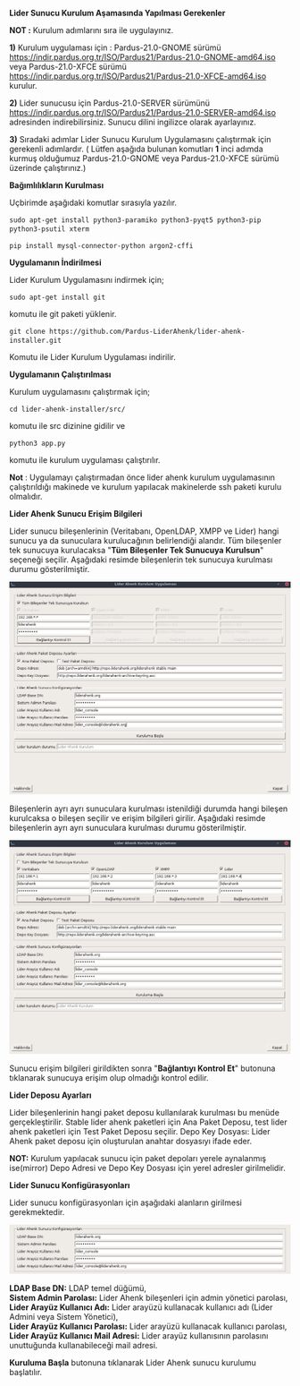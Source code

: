 
**Lider Sunucu Kurulum Aşamasında Yapılması Gerekenler**

**NOT :**  Kurulum adımlarını sıra ile uygulayınız. 

**1)**  Kurulum uygulaması için : Pardus-21.0-GNOME sürümü  https://indir.pardus.org.tr/ISO/Pardus21/Pardus-21.0-GNOME-amd64.iso veya Pardus-21.0-XFCE sürümü https://indir.pardus.org.tr/ISO/Pardus21/Pardus-21.0-XFCE-amd64.iso kurulur.

**2)** Lider sunucusu için Pardus-21.0-SERVER sürümünü https://indir.pardus.org.tr/ISO/Pardus21/Pardus-21.0-SERVER-amd64.iso adresinden indirebilirsiniz. Sunucu dilini ingilizce olarak ayarlayınız. 

**3)** Sıradaki adımlar Lider Sunucu Kurulum Uygulamasını çalıştırmak için gerekenli adımlardır. ( Lütfen aşağıda bulunan komutları **1** inci adımda kurmuş olduğumuz Pardus-21.0-GNOME veya Pardus-21.0-XFCE sürümü üzerinde çalıştırınız.)

**Bağımlılıkların Kurulması**


Uçbirimde aşağıdaki komutlar sırasıyla yazılır.

````
sudo apt-get install python3-paramiko python3-pyqt5 python3-pip python3-psutil xterm 
````

````
pip install mysql-connector-python argon2-cffi
````


**Uygulamanın İndirilmesi**

Lider Kurulum Uygulamasını indirmek için;

````
sudo apt-get install git
````

komutu ile git paketi yüklenir.

````
git clone https://github.com/Pardus-LiderAhenk/lider-ahenk-installer.git
````

Komutu ile Lider Kurulum Uygulaması indirilir.

**Uygulamanın Çalıştırılması**

Kurulum uygulamasını çalıştırmak için;

````
cd lider-ahenk-installer/src/
````

komutu ile src dizinine gidilir ve

````
python3 app.py
````

komutu ile kurulum uygulaması çalıştırılır.

**Not** : Uygulamayı çalıştırmadan önce lider ahenk kurulum uygulamasının çalıştırıldığı makinede ve  kurulum yapılacak makinelerde ssh paketi kurulu olmalıdır.

**Lider Ahenk Sunucu Erişim Bilgileri**

Lider sunucu bileşenlerinin (Veritabanı, OpenLDAP, XMPP ve Lider) hangi sunucu ya da sunuculara kurulucağının belirlendiği alandır. Tüm bileşenler tek sunucuya kurulacaksa "**Tüm Bileşenler Tek Sunucuya Kurulsun**" seçeneği seçilir. 
Aşağıdaki resimde bileşenlerin tek sunucuya kurulması durumu gösterilmiştir.

![1](./images/1.png)

Bileşenlerin ayrı ayrı sunuculara kurulması istenildiği durumda hangi bileşen kurulcaksa o bileşen seçilir ve erişim bilgileri girilir.
Aşağıdaki resimde bileşenlerin ayrı ayrı sunuculara kurulması durumu gösterilmiştir.

![2](./images/2.png)

Sunucu erişim bilgileri girildikten sonra "**Bağlantıyı Kontrol Et**" butonuna tıklanarak sunucuya erişim olup olmadığı kontrol edilir.

**Lider Deposu Ayarları**

Lider bileşenlerinin hangi paket deposu kullanılarak kurulması bu menüde gerçekleştirilir. Stable lider ahenk paketleri için Ana Paket Deposu, test lider ahenk paketleri için Test Paket Deposu seçilir.
Depo Key Dosyası: Lider Ahenk paket deposu için oluşturulan anahtar dosyasıyı ifade eder.

**NOT:** Kurulum yapılacak sunucu için paket depoları yerele aynalanmış ise(mirror) Depo Adresi ve Depo Key Dosyası için yerel adresler girilmelidir.
 
**Lider Sunucu Konfigürasyonları**

Lider sunucu konfigürasyonları için aşağıdaki alanların girilmesi gerekmektedir.

![3](./images/3.png)

**LDAP Base DN:** LDAP temel düğümü,<br>
**Sistem Admin Parolası:** Lider Ahenk bileşenleri için admin yönetici parolası,<br>
**Lider Arayüz Kullanıcı Adı:** Lider arayüzü kullanacak kullanıcı adı (Lider Admini veya Sistem Yönetici), <br>
**Lider Arayüz Kullanıcı Parolası:** Lider arayüzü kullanacak kullanıcı parolası, <br>
**Lider Arayüz Kullanıcı Mail Adresi:** Lider arayüz kullanısının parolasını unuttuğunda kullanabileceği mail adresi.


**Kuruluma Başla** butonuna tıklanarak Lider Ahenk sunucu kurulumu başlatılır.

<link href=/lider2.0/assets/style.css rel=stylesheet></link>
